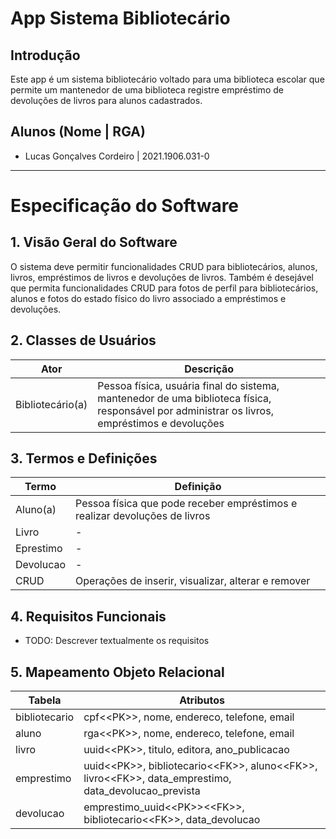 # App Sistema Bibliotecário

## Introdução
Este app é um sistema bibliotecário voltado para uma biblioteca escolar que permite um mantenedor de uma biblioteca registre empréstimo de devoluções de livros para alunos cadastrados.

## Alunos (Nome | RGA)
- Lucas Gonçalves Cordeiro | 2021.1906.031-0

---

# Especificação do Software

## 1. Visão Geral do Software

O sistema deve permitir funcionalidades CRUD para bibliotecários, alunos, livros, empréstimos de livros e devoluções de livros. Também é desejável que permita funcionalidades CRUD para fotos de perfil para bibliotecários, alunos e fotos do estado físico do livro associado a empréstimos e devoluções.

## 2. Classes de Usuários

| Ator | Descrição |
| - | - |
| Bibliotecário(a) | Pessoa física, usuária final do sistema, mantenedor de uma biblioteca física, responsável por administrar os livros, empréstimos e devoluções

## 3. Termos e Definições

| Termo | Definição |
| - | - |
| Aluno(a) | Pessoa física que pode receber empréstimos e realizar devoluções de livros |
| Livro | - |
| Eprestimo | - |
| Devolucao | - |
| CRUD | Operações de inserir, visualizar, alterar e remover |

## 4. Requisitos Funcionais

- TODO: Descrever textualmente os requisitos

## 5. Mapeamento Objeto Relacional

| Tabela | Atributos |
| - | - |
| bibliotecario | cpf\<\<PK\>\>, nome, endereco, telefone, email |
| aluno | rga\<\<PK\>\>, nome, endereco, telefone, email |
| livro | uuid\<\<PK\>\>, titulo, editora, ano_publicacao |
| emprestimo | uuid\<\<PK\>\>, bibliotecario\<\<FK\>\>, aluno\<\<FK\>\>, livro\<\<FK\>\>, data_emprestimo, data_devolucao_prevista |
| devolucao | emprestimo_uuid\<\<PK\>\>\<\<FK\>\>, bibliotecario\<\<FK\>\>, data_devolucao |